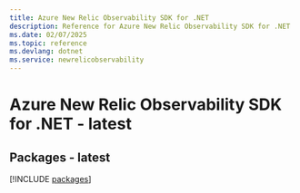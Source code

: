 ```yaml
---
title: Azure New Relic Observability SDK for .NET
description: Reference for Azure New Relic Observability SDK for .NET
ms.date: 02/07/2025
ms.topic: reference
ms.devlang: dotnet
ms.service: newrelicobservability
---
```

# Azure New Relic Observability SDK for .NET - latest
## Packages - latest
[!INCLUDE [packages](new-relic-observability-index.md)]